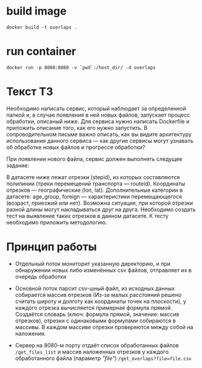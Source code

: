 
# build image

```
docker build -t overlaps .
```

# run container
```
docker run -p 8080:8080 -v `pwd`:/host_dir/ -d overlaps
```

# Текст ТЗ
Необходимо написать сервис, который наблюдает за определенной папкой и, в случае появления в ней новых файлов, запускает процесс обработки, описаный ниже. Для сервиса нужно написать Dockerfile и приложить описание того, как его нужно запустить. В сопроводительном письме важно описать, как вы видите архитектуру использования данного сервиса — как другие сервисы могут узнавать об обработке новых файлов и прогрессе обработки?

При появлении нового файла, сервис должен выполнять следущее задание:

В датасете ниже лежат отрезки (stepid), из которых составляются полилинии (треки
перемещений транспорта — routeid). Координаты отрезков — географические (lon, lat).
Дополнительные категории в датасете: age_group, foreign — характеристики
перемещающегося (возраст, приезжий или нет). Возможна ситуация, при которой отрезки
разной длины могут накладываться друг на друга. Необходимо создать тест на выявление таких отрезков в данном датасете. К тесту необходимо приложить методологию.

# Принцип работы

* Отдельный поток мониторит указанную директорию, 
и при обнаружении новых либо изменённых csv файлов, отправляет их в очередь обработки
 
* Основной поток парсит csv-шный файл, из исходных данных собирается массив отрезков
(Из-за малых расстояний решено считать широту и долготу как координаты точек на плоскости),
у каждого отрезка вычисляется примерная формула прямой.
Создаётся словарь (ключ: формула прямой, значение: массив отрезков),
отрезки с одинаковыми формулами собираются в массивы.
В каждом массиве отрезки проверяются между собой на наложения. 

* Сервер на 8080-м порту отдаёт список обработанных файлов `/get_files_list`
и массив наложенных отрезков у каждого обработанного файла (параметр _"file"_) `/get_overlaps?file=file.csv`
